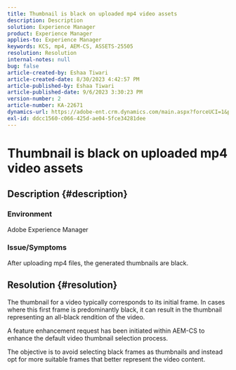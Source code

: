 ```yaml
---
title: Thumbnail is black on uploaded mp4 video assets
description: Description
solution: Experience Manager
product: Experience Manager
applies-to: Experience Manager
keywords: KCS, mp4, AEM-CS, ASSETS-25505
resolution: Resolution
internal-notes: null
bug: false
article-created-by: Eshaa Tiwari
article-created-date: 8/30/2023 4:42:57 PM
article-published-by: Eshaa Tiwari
article-published-date: 9/6/2023 3:30:23 PM
version-number: 2
article-number: KA-22671
dynamics-url: https://adobe-ent.crm.dynamics.com/main.aspx?forceUCI=1&pagetype=entityrecord&etn=knowledgearticle&id=4c7a4b44-5447-ee11-be6d-6045bd006793
exl-id: ddcc1560-c066-425d-ae04-5fce34281dee
---
```

# Thumbnail is black on uploaded mp4 video assets

## Description {#description}


### Environment 

Adobe Experience Manager

### Issue/Symptoms

After uploading mp4 files, the generated thumbnails are black.


## Resolution {#resolution}


The thumbnail for a video typically corresponds to its initial frame. In cases where this first frame is predominantly black, it can result in the thumbnail representing an all-black rendition of the video.

A feature enhancement request has been initiated<b> </b>within AEM-CS to enhance the default video thumbnail selection process.

The objective is to avoid selecting black frames as thumbnails and instead opt for more suitable frames that better represent the video content.
